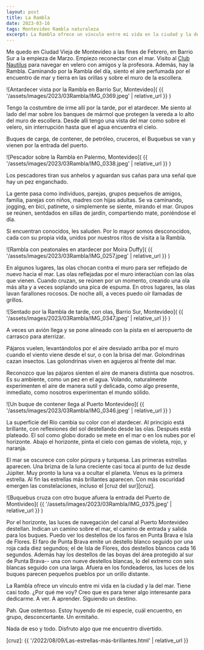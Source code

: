 ```yaml
---
layout: post
title: La Rambla
date: 2023-03-16
tags: Montevideo Rambla naturaleza
excerpt: La Rambla ofrece un vínculo entre mi vida en la ciudad y la del mar.
---
```


Me quedo en Ciudad Vieja de Montevideo a las fines de Febrero, en Barrio Sur a
la empieza de Marzo. Empiezo reconectar con el mar. Visito al [Club
Nautilus][nyc] para navegar en velero con amigos y la profesora. Además, hay la
Rambla. Caminando por la Rambla del día, siento el aire perfumada por el
encuentro de mar y tierra en las orillas y sobre el muro de la escollera.

![Antardecer vista por la Rambla en Barrio Sur, Montevideo](
  {{ '/assets/images/2023/03Rambla/IMG_0369.jpeg' | relative_url }}
)

Tengo la costumbre de irme allí por la tarde, por el atardecer.
Me siento al lado del mar sobre los banques de mármol que protegen la vereda
a lo alto del muro de escollera.
Desde allí tengo una vista del mar como sobre el velero, sin interrupción
hasta que el agua encuentra el cielo.

Buques de carga, de contener, de petróleo, cruceros, el Buquebus se van y
vienen por la entrada del puerto.

![Pescador sobre la Rambla en Palermo, Montevideo](
  {{ '/assets/images/2023/03Rambla/IMG_0338.jpeg' | relative_url }}
)

Los pescadores tiran sus anhelos y aguardan sus cañas para una señal que
hay un pez enganchado.

La gente pasa como individuos, parejas, grupos pequeños de amigos, familia,
parejas con niños, madres con hijas adultas.
Se va caminando, jogging, en bici, patinete, o simplemente
se siente, mirando el mar.
Grupos se reúnen, sentdados en sillas de jardín, compartiendo mate, poniéndose
el día.

Si encuentran conocidos, les saluden. Por lo mayor somos desconocidos,
cada con su propia vida, unidos por nuestros ritos de visita a
la Rambla.

![Rambla con peatonales en atardecer por Moira Duffy](
  {{ '/assets/images/2023/03Rambla/IMG_0257.jpeg' | relative_url }}
)

En algunos lugares, las olas chocan contra el muro para ser reflejado de nuevo
hacia el mar.
Las olas reflejadas por el muro interactúan con las olas que vienen.
Cuando cruzan, se reúnen por un momento, creando una ola más alta y a
veces soplando una pica de espuma.
En otros lugares, las olas lavan farallones rocosos.
De noche allí, a veces puedo oír llamadas de grillos.

![Sentado por la Rambla de tarde, con olas, Barrio Sur, Montevideo](
  {{ '/assets/images/2023/03Rambla/IMG_0347.jpeg' | relative_url }}
)

A veces un avión llega y se pone alineado con la pista en el aeropuerto
de carrasco para aterrizar.

Pájaros vuelen, levantándolos por el aire desviado arriba por el muro
cuando el viento viene desde el sur, o con la brisa del mar.
Golondrinas cazan insectos. Las golondrinas viven en agujeros al frente
del mar.

Reconozco que las pájaros sienten el aire de manera distinta que nosotros.
Es su ambiente, como un pez en el agua. Volando, naturalmente experimenten
el aire de manera sutil y delicada, como algo presente, inmediato, como
nosotros experimentan el mundo sólido.

![Un buque de contener llega al Puerto Montevideo](
  {{ '/assets/images/2023/03Rambla/IMG_0346.jpeg' | relative_url }}
)

La superficie del Río cambia su color con el atardecer.  Al principio está
brillante, con reflexiones del sol destellando desde las olas. Después está
plateado.  El sol como globo dorado se mete en el mar o en los nubes por el
horizonte.  Abajo el horizonte, pinta el cielo con gamas de violeta, rojo,
y naranja.

El mar se oscurece con color púrpura y turquesa.  Las primeras
estrellas aparecen.  Una brizna de la luna creciente casi toca al punto de luz
desde Júpiter.  Muy pronto la luna va a ocultar el planeta.  Venus es la
primera estrella. Al fin las estrellas más brillantes aparecen.  Con más
oscuridad emergen las constelaciones, incluso el [cruz del sur][cruz].

![Buquebus cruza con otro buque afuera la entrada del Puerto de Montivideo](
  {{ '/assets/images/2023/03Rambla/IMG_0375.jpeg' | relative_url }}
)

Por el horizonte, las luces de navegación del canal al Puerto Montevideo
destellan. Indican un camino sobre el mar, el camino de entrada y salida
para los buques. Puedo ver los destellos de los faros en Punta Brava e
Isla de Flores. El faro de Punta Brava emite un destello blanco seguido por
una roja cada diez segundos; el de Isla de Flores, dos destellos blancos cada
16 segundos. Además hay los destellos de las boyas del área protegido al sur
de Punta Brava-- una con nueve destellos blancas, lo del extremo con seis
blancas seguido con una larga. Afuera en los fondeaderos, las luces de los
buques parecen pequeños pueblos por un orillo distante.

La Rambla ofrece un vínculo entre mi vida en la ciudad y la del mar.
Tiene casi todo. ¿Por qué me voy? Creo que es para tener algo interesante
para dedicarme. A ver. A aprender.  Siguiendo un destino.

Pah. Que ostentoso.
Estoy huyendo de mi especie,
cuál encuentro, en grupo, desconcertante. Un ermitaño.

Nada de eso y todo. Disfruto algo que me encuentro divertido.

[nyc]: https://www.nyc.com.uy/
[cruz]: {{ '/2022/08/09/Las-estrellas-más-brillantes.html' | relative_url }}
